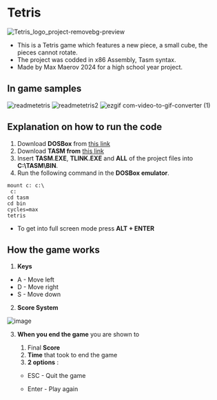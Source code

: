 # Tetris
![Tetris_logo_project-removebg-preview](https://github.com/SwiftyDMax/Tetris/assets/163437026/5a093f3e-ea36-447a-a893-8e762072cf87)
- This is a Tetris game which features a new piece, a small cube, the pieces cannot rotate.
- The project was codded in x86 Assembly, Tasm syntax.
- Made by Max Maerov 2024 for a high school year project.
## In game samples
![readmetetris](https://github.com/SwiftyDMax/Tetris/assets/163437026/1d29f08f-f65d-43ce-b438-200b84a53ab3) ![readmetetris2](https://github.com/SwiftyDMax/Tetris/assets/163437026/e262a8b5-d2aa-42f9-ad72-3f64085765ba)
![ezgif com-video-to-gif-converter (1)](https://github.com/SwiftyDMax/Tetris/assets/163437026/3d3f4ec3-ae91-4c29-ba8d-c9316d5e1dd2)

## Explanation on how to run the code
1. Download **DOSBox** from [this link](https://sourceforge.net/projects/dosbox/files/latest/download)
2. Download **TASM from** [this link](https://sourceforge.net/projects/guitasm8086/files/latest/download) 
3. Insert **TASM.EXE**, **TLINK.EXE** and **ALL** of the project files into **C:\TASM\BIN**.
4. Run the following command in the **DOSBox emulator**.
```
mount c: c:\
 c: 
cd tasm
cd bin
cycles=max
tetris	
```
- To get into full screen mode press **ALT + ENTER**
## How the game works
1. **Keys**
 - A - Move left
 - D - Move right
 - S - Move down
   
2. **Score System**

   
 ![image](https://github.com/SwiftyDMax/Tetris/assets/163437026/bb568946-476f-43ae-83cf-57f0e72bed12)

3. **When you end the game** you are shown to
   1. Final **Score**
   2. **Time** that took to end the game
   3. **2 options** :
      
   - ESC - Quit the game
     
   - Enter - Play again



































